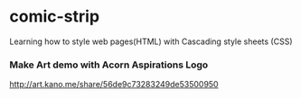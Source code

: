 # comic-strip
Learning how to style web pages(HTML) with Cascading style sheets (CSS)

### Make Art demo with Acorn Aspirations Logo
http://art.kano.me/share/56de9c73283249de53500950
